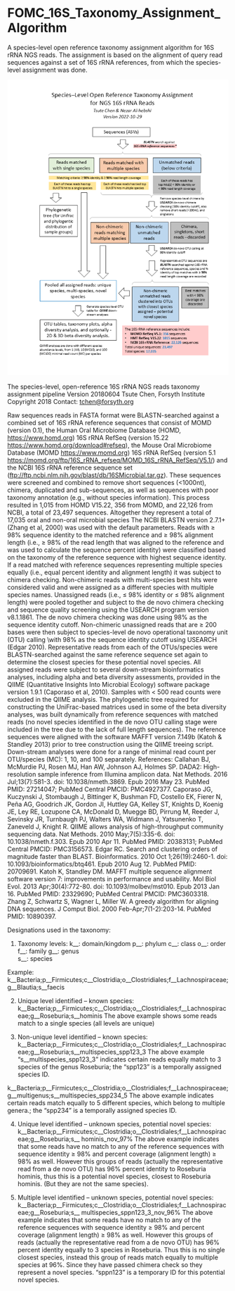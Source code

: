 # FOMC_16S_Taxonomy_Assignment_Algorithm
A species-level open reference taxonomy assignment algorithm for 16S rRNA NGS reads.
The assignment is based on the alignment of query read sequences against a set of 16S rRNA references, from which the species-level assignment was done.

<img src="https://github.com/tsute/FOMC_16S_Taxonomy_Assignment_Algorithm/blob/main/Species-Level_BALSTN-QIIME-Pipeline-Flowchart_lettersize_20221029.png">

The species-level, open-reference 16S rRNA NGS reads taxonomy assignment pipeline
Version 20180604
Tsute Chen, Forsyth Institute Copyright 2018
Contact: tchen@forsyth.org

Raw sequences reads in FASTA format were BLASTN-searched against a combined set of 16S rRNA reference sequences that consist of MOMD (version 0.1), the Human Oral Microbiome Database (HOMD, https://www.homd.org) 16S rRNA RefSeq (version 15.22 https://www.homd.org/download#refseq), the Mouse Oral Microbiome Database (MOMD https://www.momd.org) 16S rRNA RefSeq (version 5.1 https://momd.org/ftp/16S_rRNA_refseq/MOMD_16S_rRNA_RefSeq/V5.1/) and the NCBI 16S rRNA reference sequence set (ftp://ftp.ncbi.nlm.nih.gov/blast/db/16SMicrobial.tar.gz). These sequences were screened and combined to remove short sequences (<1000nt), chimera, duplicated and sub-sequences, as well as sequences with poor taxonomy annotation (e.g., without species information). This process resulted in 1,015 from HOMD V15.22, 356 from MOMD, and 22,126 from NCBI, a total of 23,497 sequences. Altogether they represent a total of 17,035 oral and non-oral microbial species
The NCBI BLASTN version 2.7.1+ (Zhang et al, 2000) was used with the default parameters. Reads with ≥ 98% sequence identity to the matched reference and ≥ 98% alignment length (i.e., ≥ 98% of the read length that was aligned to the reference and was used to calculate the sequence percent identity) were classified based on the taxonomy of the reference sequence with highest sequence identity. If a read matched with reference sequences representing multiple species equally (i.e., equal percent identity and alignment length) it was subject to chimera checking. Non-chimeric reads with multi-species best hits were considered valid and were assigned as a different species with multiple species names. Unassigned reads (i.e., ≤ 98% identity or ≤ 98% alignment length) were pooled together and subject to the de novo chimera checking and sequence quality screening using the USEARCH program version v8.1.1861. The de novo chimera checking was done using 98% as the sequence identity cutoff. Non-chimeric unassigned reads that are ≥ 200 bases were then subject to species-level de novo operational taxonomy unit (OTU) calling \with 98% as the sequence identity cutoff using USEARCH (Edgar 2010). Representative reads from each of the OTUs/species were BLASTN-searched against the same reference sequence set again to determine the closest species for these potential novel species. All assigned reads were subject to several down-stream bioinformatics analyses, including alpha and beta diversity assessments, provided in the QIIME (Quantitative Insights Into Microbial Ecology) software package version 1.9.1 (Caporaso et al, 2010).  Samples with < 500 read counts were excluded in the QIIME analysis. The phylogenetic tree required for constructing the UniFrac-based matrices used in some of the beta diversity analyses, was built dynamically from reference sequences with matched reads (no novel species identified in the de novo OTU calling stage were included in the tree due to the lack of full length sequences). The reference sequences were aligned with the software MAFFT version 7.149b (Katoh & Standley  2013) prior to tree construction using the QIIME treeing script. Down-stream analyses were done for a range of minimal read count per OTU/species (MC): 1, 10, and 100 separately. 
References:
Callahan BJ, McMurdie PJ, Rosen MJ, Han AW, Johnson AJ, Holmes SP. DADA2: High-resolution sample inference from Illumina amplicon data. Nat Methods. 2016 Jul;13(7):581-3. doi: 10.1038/nmeth.3869. Epub 2016 May 23. PubMed PMID: 27214047; PubMed Central PMCID: PMC4927377.
Caporaso JG, Kuczynski J, Stombaugh J, Bittinger K, Bushman FD, Costello EK, Fierer N, Peña AG, Goodrich JK, Gordon JI, Huttley GA, Kelley ST, Knights D, Koenig JE, Ley RE, Lozupone CA, McDonald D, Muegge BD, Pirrung M, Reeder J, Sevinsky JR, Turnbaugh PJ, Walters WA, Widmann J, Yatsunenko T, Zaneveld J, Knight R. QIIME allows analysis of high-throughput community sequencing data. Nat Methods. 2010 May;7(5):335-6. doi: 10.1038/nmeth.f.303. Epub 2010 Apr 11. PubMed  PMID: 20383131; PubMed Central PMCID: PMC3156573. 
Edgar RC. Search and clustering orders of magnitude faster than BLAST. Bioinformatics. 2010 Oct 1;26(19):2460-1. doi: 10.1093/bioinformatics/btq461. Epub 2010 Aug 12. PubMed PMID: 20709691.
Katoh K, Standley DM. MAFFT multiple sequence alignment software version 7: improvements in performance and usability. Mol Biol Evol. 2013 Apr;30(4):772-80.  doi: 10.1093/molbev/mst010. Epub 2013 Jan 16. PubMed PMID: 23329690; PubMed Central PMCID: PMC3603318.
Zhang Z, Schwartz S, Wagner L, Miller W. A greedy algorithm for aligning DNA sequences. J Comput Biol. 2000 Feb-Apr;7(1-2):203-14. PubMed PMID: 10890397.

Designations used in the taxonomy:
1.	Taxonomy levels:
k__: domain/kingdom
p__: phylum
c__: class
o__: order
f__: family
g__: genus  
s__: species

Example: 
k__Bacteria;p__Firmicutes;c__Clostridia;o__Clostridiales;f__Lachnospiraceae;g__Blautia;s__faecis


2.	Unique level identified – known species:
k__Bacteria;p__Firmicutes;c__Clostridia;o__Clostridiales;f__Lachnospiraceae;g__Roseburia;s__hominis
The above example shows some reads match to a single species (all levels are unique)

3.	Non-unique level identified – known species:
k__Bacteria;p__Firmicutes;c__Clostridia;o__Clostridiales;f__Lachnospiraceae;g__Roseburia;s__multispecies_spp123_3
 The above example “s__multispecies_spp123_3” indicates certain reads equally match to 3 species of the genus Roseburia; the “spp123” is a temporally assigned species ID.

k__Bacteria;p__Firmicutes;c__Clostridia;o__Clostridiales;f__Lachnospiraceae;g__multigenus;s__multispecies_spp234_5
	The above example indicates certain reads match equally to 5 different species, which belong to multiple genera.; the “spp234” is a temporally assigned species ID.

4.	Unique level identified – unknown species, potential novel species:
k__Bacteria;p__Firmicutes;c__Clostridia;o__Clostridiales;f__Lachnospiraceae;g__Roseburia;s__ hominis_nov_97%
	The above example indicates that some reads have no match to any of the reference sequences with sequence identity ≥ 98% and percent coverage (alignment length)  ≥ 98% as well. However this groups of reads (actually the representative read from a de novo  OTU) has 96% percent identity to Roseburia hominis, thus this is a potential novel species, closest to Roseburia hominis. (But they are not the same species).

5.	Multiple level identified – unknown species, potential novel species:
k__Bacteria;p__Firmicutes;c__Clostridia;o__Clostridiales;f__Lachnospiraceae;g__Roseburia;s__ multispecies_sppn123_3_nov_96%
	The above example indicates that some reads have no match to any of the reference sequences with sequence identity ≥ 98% and percent coverage (alignment length)  ≥ 98% as well. However this groups of reads (actually the representative read from a de novo  OTU) has 96% percent identity equally to 3 species in Roseburia. Thus this is no single closest species, instead this group of reads match equally to multiple species at 96%. Since they have passed chimera check so they represent a novel species. “sppn123” is a temporary ID for this potential novel species.




